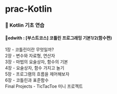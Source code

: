 # prac-Kotlin
### 📖 Kotlin 기초 연습 

#### 📁edwith : [부스트코스] 코틀린 프로그래밍 기본1/2(함수편)

  1장 - 코틀린이란 무엇일까? <br />
  2장 - 변수와 자료형, 연산자 <br />
  3장 - 마법의 요술상자, 함수의 기본 <br />
  4장 - 요술상자, 함수 가지고 놀기 <br />
  5장 - 프로그램의 흐름을 제어해보자 <br />
  6장 - 코틀린과 표준함수 <br />
  Final Projects - TicTacToe 미니 프로젝트 <br />
